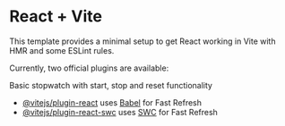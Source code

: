 # React + Vite

This template provides a minimal setup to get React working in Vite with HMR and some ESLint rules.

Currently, two official plugins are available:

Basic stopwatch with start, stop and reset functionality

- [@vitejs/plugin-react](https://github.com/vitejs/vite-plugin-react/blob/main/packages/plugin-react/README.md) uses [Babel](https://babeljs.io/) for Fast Refresh
- [@vitejs/plugin-react-swc](https://github.com/vitejs/vite-plugin-react-swc) uses [SWC](https://swc.rs/) for Fast Refresh
